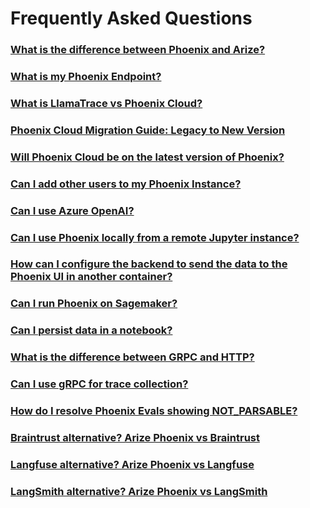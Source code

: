 # Frequently Asked Questions

### [What is the difference between Phoenix and Arize?](what-is-the-difference-between-phoenix-and-arize.md)

### [What is my Phoenix Endpoint?](what-is-my-phoenix-endpoint.md)

### [What is LlamaTrace vs Phoenix Cloud?](what-is-llamatrace-vs-phoenix-cloud.md)

### [Phoenix Cloud Migration Guide: Legacy to New Version](phoenix-cloud-migration-guide-legacy-to-new-version.md)

### [Will Phoenix Cloud be on the latest version of Phoenix?](will-phoenix-cloud-be-on-the-latest-version-of-phoenix.md)

### [Can I add other users to my Phoenix Instance?](can-i-add-other-users-to-my-phoenix-instance.md)

### [Can I use Azure OpenAI?](can-i-use-azure-openai.md)

### [Can I use Phoenix locally from a remote Jupyter instance?](can-i-use-phoenix-locally-from-a-remote-jupyter-instance.md)

### [How can I configure the backend to send the data to the Phoenix UI in another container?](how-can-i-configure-the-backend-to-send-the-data-to-the-phoenix-ui-in-another-container.md)

### [Can I run Phoenix on Sagemaker?](can-i-run-phoenix-on-sagemaker.md)

### [Can I persist data in a notebook?](can-i-persist-data-in-a-notebook.md)

### [What is the difference between GRPC and HTTP?](what-is-the-difference-between-grpc-and-http.md)

### [Can I use gRPC for trace collection?](can-i-use-grpc-for-trace-collection.md)

### [How do I resolve Phoenix Evals showing NOT\_PARSABLE?](how-do-i-resolve-phoenix-evals-showing-not_parsable.md)

### [Braintrust alternative? Arize Phoenix vs Braintrust](braintrust-open-source-alternative-llm-evaluation-platform-comparison.md)

### [Langfuse alternative? Arize Phoenix vs Langfuse](langfuse-alternative-arize-phoenix-vs-langfuse-key-differences.md)

### [LangSmith alternative? Arize Phoenix vs LangSmith](open-source-langsmith-alternative-arize-phoenix-vs.-langsmith.md)
